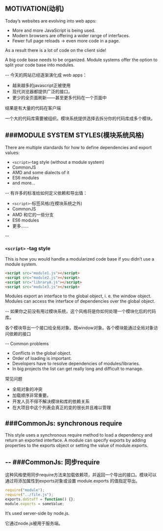 MOTIVATION(动机)
--
Today’s websites are evolving into web apps:
+ More and more JavaScript is being used.
+ Modern browsers are offering a wider range of interfaces.
+ Fewer full page reloads → even more code in a page.

As a result there is a lot of code on the client side!

A big code base needs to be organized. Module systems offer the option to split your code base into modules.

--
今天的网站已经逐渐演化成 web apps：
+ 越来越多的javascript正被使用
+ 现代浏览器都提供广泛的接口。
+ 更少的全页面刷新——甚至更多代码在一个页面中

结果是有大量的代码在客户端

一个大的代码库需要被组织。模块系统提供选择去拆分你的代码库成多个模块。

###MODULE SYSTEM STYLES(模块系统风格)
--
There are multiple standards for how to define dependencies and export values:
+ `<script>`-tag style (without a module system)
+ CommonJS
+ AMD and some dialects of it
+ ES6 modules
+ and more…

--
有许多的标准给如何定义依赖和导出值：
+ `<script>`-标签风格(在模块系统之外)
+ CommonJS
+ AMD 和它的一些分支
+ ES6 modules
+ 更多……

--
### `<script>` -tag style

This is how you would handle a modularized code base if you didn’t use a module system.

```html
<script src="module1.js"></script>
<script src="module2.js"></script>
<script src="libraryA.js"></script>
<script src="module3.js"></script>
```
Modules export an interface to the global object, i. e. the window object. Modules can access the interface of dependencies over the global object.

--
如果你之前没有用过模块系统，这个风格将是你如何处理一个模块化后的代码库。

各个模块导出一个接口给全局对象。既window对象。各个模块能通过全局对象访问依赖的接口

--
Common problems
* Conflicts in the global object.
* Order of loading is important.
* Developers have to resolve dependencies of modules/libraries.
* In big projects the list can get really long and difficult to manage.

常见问题
* 全局对象的冲突
* 加载顺序非常重要。
* 开发人员不得不解决模块和库的依赖关系
* 在大项目中这个列表会真正的变的很长并且难以管理

###CommonJs: synchronous require
--
This style uses a synchronous require method to load a dependency and return an exported interface. A module can specify exports by adding properties to the exports object or setting the value of module.exports.

--
###CommonJs: 同步require
--
这种风格使用同步require方法来加载依赖项，并返回一个导出的接口。模块可以通过将添加属性到exports对象或设置 module.exports 的值指定导出。


```javascript
require("module");
require("../file.js");
exports.doStuff = function() {};
module.exports = someValue;
```

It’s used server-side by node.js.

它通过node.js被用于服务端。




